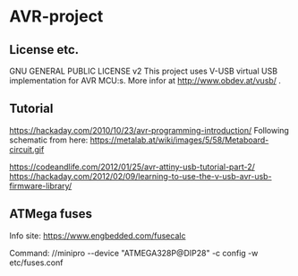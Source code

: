 # AVR-project

## License etc.
GNU GENERAL PUBLIC LICENSE v2
This project uses V-USB virtual USB implementation for AVR MCU:s. More infor at http://www.obdev.at/vusb/ .

## Tutorial
https://hackaday.com/2010/10/23/avr-programming-introduction/
Following schematic from here:
https://metalab.at/wiki/images/5/58/Metaboard-circuit.gif

https://codeandlife.com/2012/01/25/avr-attiny-usb-tutorial-part-2/
https://hackaday.com/2012/02/09/learning-to-use-the-v-usb-avr-usb-firmware-library/

## ATMega fuses
Info site:
https://www.engbedded.com/fusecalc

Command:
//minipro --device "ATMEGA328P@DIP28" -c config -w etc/fuses.conf

